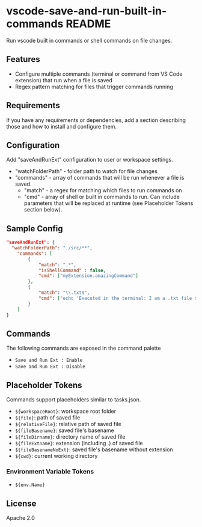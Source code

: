 # vscode-save-and-run-built-in-commands README

Run vscode built in commands or shell commands on file changes.

## Features

- Configure multiple commands (terminal or command from VS Code extension) that run when a file is saved
- Regex pattern matching for files that trigger commands running

## Requirements

If you have any requirements or dependencies, add a section describing those and how to install and configure them.

## Configuration

Add "saveAndRunExt" configuration to user or workspace settings.

- "watchFolderPath" - folder path to watch for file changes
- "commands" - array of commands that will be run whenever a file is saved.
  - "match" - a regex for matching which files to run commands on
  - "cmd" - array of shell or built in commands to run. Can include parameters that will be replaced at runtime (see Placeholder Tokens section below).

## Sample Config

```json
"saveAndRunExt": {
  "watchFolderPath": "./src/**",
	"commands": [
		{
			"match": ".*",
			"isShellCommand" : false,
			"cmd": ["myExtension.amazingCommand"]
		},
		{
			"match": "\\.txt$",
			"cmd": ["echo 'Executed in the terminal: I am a .txt file ${file}.'"]
		}
	]
}
```

## Commands

The following commands are exposed in the command palette

- `Save and Run Ext : Enable`
- `Save and Run Ext : Disable`


## Placeholder Tokens

Commands support placeholders similar to tasks.json.

- `${workspaceRoot}`: workspace root folder
- `${file}`: path of saved file
- `${relativeFile}`: relative path of saved file
- `${fileBasename}`: saved file's basename
- `${fileDirname}`: directory name of saved file
- `${fileExtname}`: extension (including .) of saved file
- `${fileBasenameNoExt}`: saved file's basename without extension
- `${cwd}`: current working directory

### Environment Variable Tokens

- `${env.Name}`

## License

Apache 2.0
